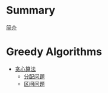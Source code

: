 # Summary

[简介](README.md)

# Greedy Algorithms

- [贪心算法](greedy/index.md)
  - [分配问题](greedy/assignment.md)
  - [区间问题](greedy/interval.md)

